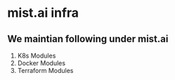 # mist.ai infra

## We maintian following under mist.ai
1. K8s Modules
2. Docker Modules
3. Terraform Modules